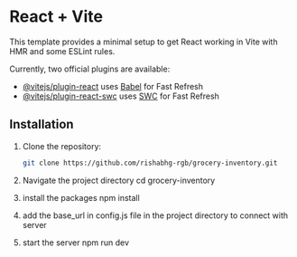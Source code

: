 # React + Vite

This template provides a minimal setup to get React working in Vite with HMR and some ESLint rules.

Currently, two official plugins are available:

- [@vitejs/plugin-react](https://github.com/vitejs/vite-plugin-react/blob/main/packages/plugin-react/README.md) uses [Babel](https://babeljs.io/) for Fast Refresh
- [@vitejs/plugin-react-swc](https://github.com/vitejs/vite-plugin-react-swc) uses [SWC](https://swc.rs/) for Fast Refresh

## Installation

1. Clone the repository:

   ```bash
   git clone https://github.com/rishabhg-rgb/grocery-inventory.git

2. Navigate the project directory
    cd grocery-inventory

3. install the packages 
    npm install 

4. add the base_url in config.js file in the project directory to connect with server

5. start the server
    npm run dev